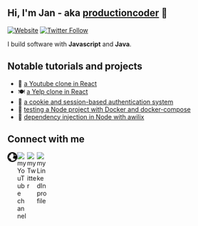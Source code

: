 ## Hi, I'm Jan - aka [productioncoder][website] 👋

[![Website](https://img.shields.io/website?label=jangoebel.com&style=for-the-badge&url=https%3A%2F%2Fjangoebel.com)](https://jangoebel.com)
[![Twitter Follow](https://img.shields.io/twitter/follow/_jgoebel?color=1DA1F2&logo=twitter&style=for-the-badge)](https://twitter.com/intent/follow?original_referer=https%3A%2F%2Fgithub.com%2Fproductioncoder&screen_name=_jgoebel)

I build software with **Javascript** and **Java**.

[website]: https://jangoebel.com
[blog]: https://productioncoder.com
[twitter]: https://twitter.com/_jgoebel
[youtube]: https://youtube.com/channel/UCFOmyIxUSbCqTLWoa4IODxw
[linkedin]: https://www.linkedin.com/in/jan-goebel-15113b90
[stackoverflow]: https://stackoverflow.com/users/2328833/productioncoder

## Notable tutorials and projects
- 🔴 [a Youtube clone in React](https://github.com/productioncoder/youtube-react)
- 🍽 [a Yelp clone in React](https://github.com/productioncoder/yelp-frontend)
- 🍪 [a cookie and session-based authentication system](https://github.com/productioncoder/express-session-with-redis)
- 🧪 [testing a Node project with Docker and docker-compose](https://github.com/productioncoder/test-node-with-docker)
- 🚀 [dependency injection in Node with awilix](https://github.com/productioncoder/node-dependency-injection)

## Connect with me
[<img align="left" alt="my website: jangoebel.com" width="22px" src="https://raw.githubusercontent.com/iconic/open-iconic/master/svg/globe.svg" />][website]
[<img align="left" alt="my YouTube channel" width="22px" src="https://cdn.jsdelivr.net/npm/simple-icons@v3/icons/youtube.svg" />][youtube]
[<img align="left" alt="my Twitter" width="22px" src="https://cdn.jsdelivr.net/npm/simple-icons@v3/icons/twitter.svg" />][twitter]
[<img align="left" alt="my LinkedIn profile" width="22px" src="https://cdn.jsdelivr.net/npm/simple-icons@v3/icons/linkedin.svg" />][linkedin]

<br />


